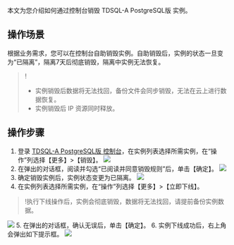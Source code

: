 本文为您介绍如何通过控制台销毁 TDSQL-A PostgreSQL版 实例。

## 操作场景
根据业务需求，您可以在控制台自助销毁实例。自助销毁后，实例的状态一旦变为“已隔离”，隔离7天后彻底销毁，隔离中实例无法恢复。

>!
>- 实例销毁后数据将无法找回，备份文件会同步销毁，无法在云上进行数据恢复。
>- 实例销毁后 IP 资源同时释放。

## 操作步骤
1. 登录 [TDSQL-A  PostgreSQL版 控制台](https://console.cloud.tencent.com/tdsqla/tdapg)，在实例列表选择所需实例，在“操作”列选择【更多】>【销毁】。
![](https://main.qcloudimg.com/raw/059f082fa5346c1f80a752f177b54115.png)
2. 在弹出的对话框，阅读并勾选“已阅读并同意销毁规则”后，单击【确定】。
![](https://main.qcloudimg.com/raw/66d137dc9e911514ad5840e7ae258390.png) 
3. 确定销毁实例后，实例状态变更为已隔离。
![](https://main.qcloudimg.com/raw/aad629abbbc7dd96818f64762396568e.png)
4. 在实例列表选择所需实例，在“操作”列选择【更多】>【立即下线】。
>!执行下线操作后，实例会彻底销毁，数据将无法找回，请提前备份实例数据。
>
![](https://main.qcloudimg.com/raw/c05d6b393c867530c5f0fb0c729351bf.png)
5. 在弹出的对话框，确认无误后，单击【确定】。
6. 实例下线成功后，右上角会弹出如下提示框。
![](https://main.qcloudimg.com/raw/0e4c19bd40dbd26fb7ebdf3a7399073c.png)
 
